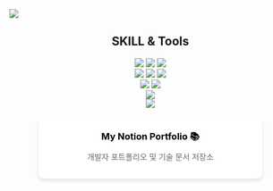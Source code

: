 <img src="https://capsule-render.vercel.app/api?type=waving&color=auto&height=300&section=header&text=WEB%20FULL-STACK&fontSize=90&animation=fadeIn&fontAlignY=38&desc=Hello!%20I%20AM%20TAK%20WOO%20HYUN%20A%20FULL-STACK%20WEB%20DEVELOPER%20&descAlignY=51&descAlign=62"/>

<div align="center">
	<h2> SKILL & Tools </h2>
	<img src= "https://img.shields.io/badge/html-black?style=for-the-badge&logo=html5&logoColor=white%22" />
	<img src="https://img.shields.io/badge/CSS-black?style=for-the-badge&logo=CSS3&logoColor=white%22" />
	<img src="https://img.shields.io/badge/JavaScript-black?style=for-the-badge&logo=JavaScript&logoColor=white%22" />
	<br>
	<img src="https://img.shields.io/badge/Node.js-black?style=for-the-badge&logo=node.js&logoColor=white%22"> 
  <img src="https://img.shields.io/badge/express-black?style=for-the-badge&logo=express&logoColor=white%22"> 
  <img src="https://img.shields.io/badge/Prisma-black?style=for-the-badge&logo=Prisma&logoColor=white%22">
	<br>
	<img src="https://img.shields.io/badge/MySQL-black?style=for-the-badge&logo=MySQL&logoColor=white%22" />
  <img src="https://img.shields.io/badge/PostgreSQL-black?style=for-the-badge&logo=PostgreSQL&logoColor=white%22">
</div>
<div align=center>
	<img src="https://img.shields.io/badge/Visual%20Studio-black?style=for-the-badge&logo=VisualStudioCode&logoColor=white%22" />
	<br>
	<img src="https://img.shields.io/badge/GitHub-black?style=for-the-badge&logo=GitHub&logoColor=white%22" />
</div>

<div align="center">
  <a href="https://bubble-city-3ac.notion.site/1609702f088780ad996beabd6c42ce69?pvs=4" style="text-decoration: none;">
    <div style="max-width: 400px; margin: 20px auto; background-color: #ffffff; border-radius: 10px; box-shadow: 0 4px 6px rgba(0, 0, 0, 0.1); overflow: hidden;">
      <div style="padding: 20px;">
        <h3 style="margin: 0; color: #000000;">My Notion Portfolio 📚</h3>
        <p style="color: #666666; margin: 10px 0;">개발자 포트폴리오 및 기술 문서 저장소</p>
      </div>
    </div>
  </a>
</div>
<!--
**WooHyunTak/WooHyunTak** is a ✨ _special_ ✨ repository because its `README.md` (this file) appears on your GitHub profile.

Here are some ideas to get you started:

- 🔭 I’m currently working on ...
- 🌱 I’m currently learning ...
- 👯 I’m looking to collaborate on ...
- 🤔 I’m looking for help with ...
- 💬 Ask me about ...
- 📫 How to reach me: ...
- 😄 Pronouns: ...
- ⚡ Fun fact: ...
-->
![header](https://capsule-render.vercel.app/api?type=slice)
